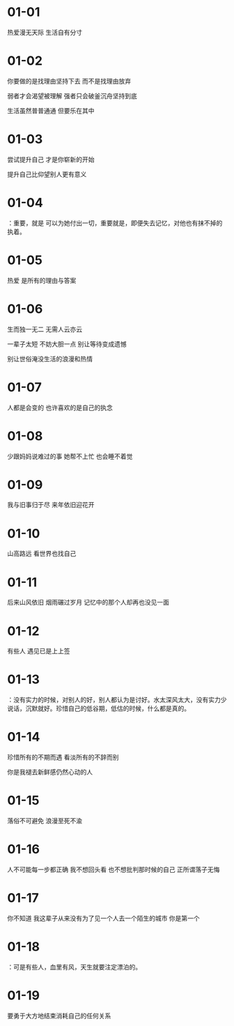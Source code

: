 # 01-01

热爱漫无天际 生活自有分寸

# 01-02

你要做的是找理由坚持下去 而不是找理由放弃

弱者才会渴望被理解 强者只会破釜沉舟坚持到底

生活虽然普普通通 但要乐在其中

# 01-03

尝试提升自己 才是你崭新的开始

提升自己比仰望别人更有意义

# 01-04

：重要，就是 可以为她付出一切，重要就是，即便失去记忆，对他也有抹不掉的执着。

# 01-05

热爱 是所有的理由与答案

# 01-06

生而独一无二 无需人云亦云

一辈子太短 不妨大胆一点 别让等待变成遗憾

别让世俗淹没生活的浪漫和热情

# 01-07

人都是会变的 也许喜欢的是自己的执念

# 01-08

少跟妈妈说难过的事 她帮不上忙 也会睡不着觉

# 01-09

我与旧事归于尽 来年依旧迎花开

# 01-10

山高路远 看世界也找自己

# 01-11

后来山风依旧 烟雨碾过岁月 记忆中的那个人却再也没见一面

# 01-12

有些人 遇见已是上上签

# 01-13

：没有实力的时候，对别人的好，别人都认为是讨好。水太深风太大，没有实力少说话，沉默就好。珍惜自己的低谷期，低估的时候，什么都是真的。

# 01-14

珍惜所有的不期而遇 看淡所有的不辞而别

你是我褪去新鲜感仍然心动的人

# 01-15

落俗不可避免 浪漫至死不渝

# 01-16

人不可能每一步都正确 我不想回头看 也不想批判那时候的自己 正所谓落子无悔

# 01-17

你不知道 我这辈子从来没有为了见一个人去一个陌生的城市 你是第一个

# 01-18

：可是有些人，血里有风，天生就要注定漂泊的。

# 01-19

要勇于大方地结束消耗自己的任何关系